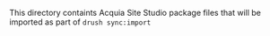 This directory containts Acquia Site Studio package files that will be imported as part of `drush sync:import` 
